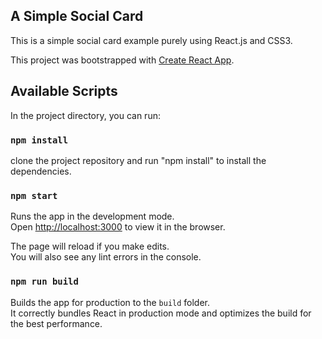## A Simple Social Card

This is a simple social card example purely using React.js and CSS3.

This project was bootstrapped with [Create React App](https://github.com/facebook/create-react-app).

## Available Scripts

In the project directory, you can run:

### `npm install`
clone the project repository and run "npm install" to install the dependencies.

### `npm start`

Runs the app in the development mode.<br>
Open [http://localhost:3000](http://localhost:3000) to view it in the browser.

The page will reload if you make edits.<br>
You will also see any lint errors in the console.

### `npm run build`

Builds the app for production to the `build` folder.<br>
It correctly bundles React in production mode and optimizes the build for the best performance.




